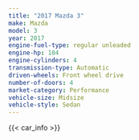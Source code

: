 ```yaml
---
title: "2017 Mazda 3"
make: Mazda
model: 3
year: 2017
engine-fuel-type: regular unleaded
engine-hp: 184
engine-cylinders: 4
transmission-type: Automatic
driven-wheels: Front wheel drive
number-of-doors: 4
market-category: Performance
vehicle-size: Midsize
vehicle-style: Sedan
---
```


{{< car_info >}}

